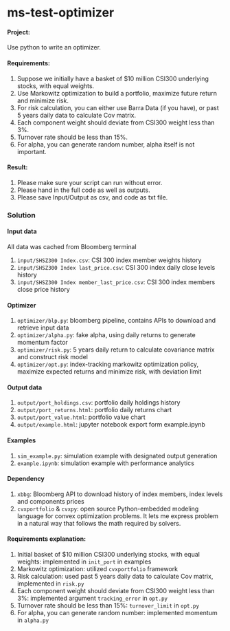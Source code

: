 # ms-test-optimizer

#### Project:
Use python to write an optimizer.

#### Requirements:
1. Suppose we initially have a basket of $10 million CSI300 underlying stocks, with equal weights.
2. Use Markowitz optimization to build a portfolio, maximize future return and minimize risk.
3. For risk calculation, you can either use Barra Data (if you have), or past 5 years daily data to
calculate Cov matrix.
4. Each component weight should deviate from CSI300 weight less than 3%.
5. Turnover rate should be less than 15%.
6. For alpha, you can generate random number, alpha itself is not important.

#### Result:
1. Please make sure your script can run without error.
2. Please hand in the full code as well as outputs.
3. Please save Input/Output as csv, and code as txt file.


### Solution 

#### Input data
All data was cached from Bloomberg terminal
1. `input/SHSZ300 Index.csv`: CSI 300 index member weights history
2. `input/SHSZ300 Index last_price.csv`: CSI 300 index daily close levels history
3. `input/SHSZ300 Index member_last_price.csv`: CSI 300 index members close price history

#### Optimizer
1. `optimizer/blp.py`: bloomberg pipeline, contains APIs to download and retrieve input data
2. `optimizer/alpha.py`: fake alpha, using daily returns to generate momentum factor
3. `optimizer/risk.py`: 5 years daily return to calculate covariance matrix and construct risk model
4. `optimizer/opt.py`: index-tracking markowitz optimization policy, maximize expected returns and minimize risk, with deviation limit

#### Output data
1. `output/port_holdings.csv`: portfolio daily holdings history
2. `output/port_returns.html`: portfolio daily returns chart
3. `output/port_value.html`: portfolio value chart
4. `output/example.html`: jupyter notebook export form example.ipynb

#### Examples
1. `sim_example.py`: simulation example with designated output generation
2. `example.ipynb`: simulation example with performance analytics

#### Dependency
1. `xbbg`: Bloomberg API to download history of index members, index levels and components prices
2. `cvxportfolio` \& `cvxpy`: open source Python-embedded modeling language for convex optimization problems. It lets 
me express problem in a natural way that follows the math required by solvers. 

#### Requirements explanation:
1. Initial basket of $10 million CSI300 underlying stocks, with equal weights: implemented in `init_port` in examples
2. Markowitz optimization: utilized `cvxportfolio` framework
3. Risk calculation: used past 5 years daily data to calculate Cov matrix, implemented in `risk.py`
4. Each component weight should deviate from CSI300 weight less than 3%: implemented argument `tracking_error` in `opt.py`
5. Turnover rate should be less than 15%: `turnover_limit` in `opt.py` 
6. For alpha, you can generate random number: implemented momentum in `alpha.py`
